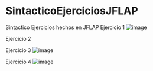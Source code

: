 # SintacticoEjerciciosJFLAP
Sintactico Ejercicios hechos en JFLAP
Ejercicio 1
![image](https://user-images.githubusercontent.com/1202553/193635502-b63487c5-df0b-4470-b250-cf425f949f6e.png)

Ejercicio 2



Ejercicio 3
![image](https://user-images.githubusercontent.com/1202553/193635633-7734f8bb-6e2c-4448-a771-b4bd633d3ca6.png)




Ejercicio 4
![image](https://user-images.githubusercontent.com/1202553/193635313-bf361b21-0c44-4584-ae88-38d56ebe68a4.png)

